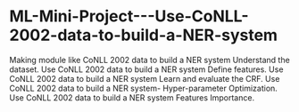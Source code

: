 # ML-Mini-Project---Use-CoNLL-2002-data-to-build-a-NER-system
Making module like CoNLL 2002 data to build a NER system Understand the dataset. Use CoNLL 2002 data to build a NER system Define features. Use CoNLL 2002 data to build a NER system Learn and evaluate the CRF. Use CoNLL 2002 data to build a NER system- Hyper-parameter Optimization. Use CoNLL 2002 data to build a NER system Features Importance.
